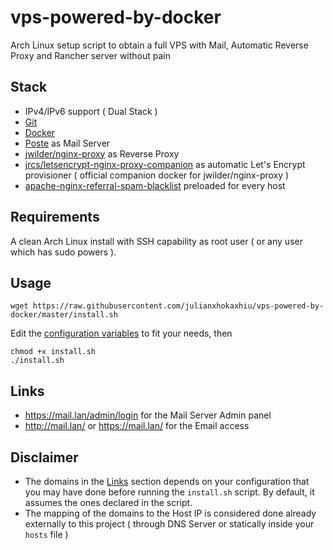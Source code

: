 # vps-powered-by-docker
Arch Linux setup script to obtain a full VPS with Mail, Automatic Reverse Proxy and Rancher server without pain

## Stack
- IPv4/IPv6 support ( Dual Stack )
- [Git](https://git-scm.com/)
- [Docker](https://www.docker.com/)
- [Poste](https://poste.io) as Mail Server
- [jwilder/nginx-proxy](https://github.com/jwilder/nginx-proxy) as Reverse Proxy
- [jrcs/letsencrypt-nginx-proxy-companion](https://hub.docker.com/r/jrcs/letsencrypt-nginx-proxy-companion/) as automatic Let's Encrypt provisioner ( official companion docker for jwilder/nginx-proxy )
- [apache-nginx-referral-spam-blacklist](https://github.com/Stevie-Ray/apache-nginx-referral-spam-blacklist) preloaded for every host

## Requirements
A clean Arch Linux install with SSH capability as root user ( or any user which has sudo powers ).

## Usage
```
wget https://raw.githubusercontent.com/julianxhokaxhiu/vps-powered-by-docker/master/install.sh
```

Edit the [configuration variables](https://github.com/julianxhokaxhiu/vps-powered-by-docker/blob/master/install.sh#L3) to fit your needs, then

```
chmod +x install.sh
./install.sh
```

## Links
- https://mail.lan/admin/login for the Mail Server Admin panel
- http://mail.lan/ or https://mail.lan/ for the Email access

## Disclaimer
- The domains in the [Links](#links) section depends on your configuration that you may have done before running the `install.sh` script. By default, it assumes the ones declared in the script.
- The mapping of the domains to the Host IP is considered done already externally to this project ( through DNS Server or statically inside your `hosts` file )
